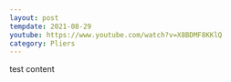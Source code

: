 ```yaml
---
layout: post
tempdate: 2021-08-29
youtube: https://www.youtube.com/watch?v=X8BDMF8KKlQ
category: Pliers
---
```

test content